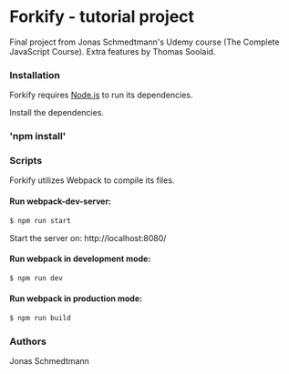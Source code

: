 # Forkify - tutorial project

Final project from Jonas Schmedtmann's Udemy course (The Complete JavaScript Course). Extra features by Thomas Soolaid.

### Installation

Forkify requires [Node.js](https://nodejs.org/) to run its dependencies.

Install the dependencies.

### 'npm install'

### Scripts

Forkify utilizes Webpack to compile its files.

#### Run webpack-dev-server:

```sh
$ npm run start
```

Start the server on: http://localhost:8080/


#### Run webpack in development mode:

```sh
$ npm run dev
```

#### Run webpack in production mode:

```sh
$ npm run build
```


### Authors

Jonas Schmedtmann


